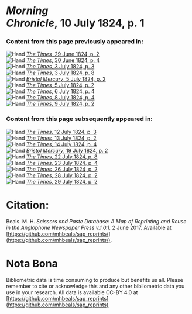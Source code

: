 # *Morning Chronicle*, 10 July 1824, p. 1  
  
### Content from this page previously appeared in:  
![Hand](http://scissorsandpaste.net/wp-content/uploads/2017/06/smallhandpointer.png) [*The Times*, 29 June 1824, p. 2](https://mhbeals.github.io/sap_html/The-Times/The-Times-29-June-1824-p-2)  
![Hand](http://scissorsandpaste.net/wp-content/uploads/2017/06/smallhandpointer.png) [*The Times*, 30 June 1824, p. 4](https://mhbeals.github.io/sap_html/The-Times/The-Times-30-June-1824-p-4)  
![Hand](http://scissorsandpaste.net/wp-content/uploads/2017/06/smallhandpointer.png) [*The Times*, 3 July 1824, p. 3](https://mhbeals.github.io/sap_html/The-Times/The-Times-3-July-1824-p-3)  
![Hand](http://scissorsandpaste.net/wp-content/uploads/2017/06/smallhandpointer.png) [*The Times*, 3 July 1824, p. 8](https://mhbeals.github.io/sap_html/The-Times/The-Times-3-July-1824-p-8)  
![Hand](http://scissorsandpaste.net/wp-content/uploads/2017/06/smallhandpointer.png) [*Bristol Mercury*, 5 July 1824, p. 2](https://mhbeals.github.io/sap_html/Bristol-Mercury/Bristol-Mercury-5-July-1824-p-2)  
![Hand](http://scissorsandpaste.net/wp-content/uploads/2017/06/smallhandpointer.png) [*The Times*, 5 July 1824, p. 2](https://mhbeals.github.io/sap_html/The-Times/The-Times-5-July-1824-p-2)  
![Hand](http://scissorsandpaste.net/wp-content/uploads/2017/06/smallhandpointer.png) [*The Times*, 6 July 1824, p. 4](https://mhbeals.github.io/sap_html/The-Times/The-Times-6-July-1824-p-4)  
![Hand](http://scissorsandpaste.net/wp-content/uploads/2017/06/smallhandpointer.png) [*The Times*, 8 July 1824, p. 4](https://mhbeals.github.io/sap_html/The-Times/The-Times-8-July-1824-p-4)  
![Hand](http://scissorsandpaste.net/wp-content/uploads/2017/06/smallhandpointer.png) [*The Times*, 9 July 1824, p. 2](https://mhbeals.github.io/sap_html/The-Times/The-Times-9-July-1824-p-2)  
  
### Content from this page subsequently appeared in:  
![Hand](http://scissorsandpaste.net/wp-content/uploads/2017/06/smallhandpointer.png) [*The Times*, 12 July 1824, p. 3](https://mhbeals.github.io/sap_html/The-Times/The-Times-12-July-1824-p-3)  
![Hand](http://scissorsandpaste.net/wp-content/uploads/2017/06/smallhandpointer.png) [*The Times*, 13 July 1824, p. 2](https://mhbeals.github.io/sap_html/The-Times/The-Times-13-July-1824-p-2)  
![Hand](http://scissorsandpaste.net/wp-content/uploads/2017/06/smallhandpointer.png) [*The Times*, 14 July 1824, p. 4](https://mhbeals.github.io/sap_html/The-Times/The-Times-14-July-1824-p-4)  
![Hand](http://scissorsandpaste.net/wp-content/uploads/2017/06/smallhandpointer.png) [*Bristol Mercury*, 19 July 1824, p. 2](https://mhbeals.github.io/sap_html/Bristol-Mercury/Bristol-Mercury-19-July-1824-p-2)  
![Hand](http://scissorsandpaste.net/wp-content/uploads/2017/06/smallhandpointer.png) [*The Times*, 22 July 1824, p. 8](https://mhbeals.github.io/sap_html/The-Times/The-Times-22-July-1824-p-8)  
![Hand](http://scissorsandpaste.net/wp-content/uploads/2017/06/smallhandpointer.png) [*The Times*, 23 July 1824, p. 4](https://mhbeals.github.io/sap_html/The-Times/The-Times-23-July-1824-p-4)  
![Hand](http://scissorsandpaste.net/wp-content/uploads/2017/06/smallhandpointer.png) [*The Times*, 26 July 1824, p. 2](https://mhbeals.github.io/sap_html/The-Times/The-Times-26-July-1824-p-2)  
![Hand](http://scissorsandpaste.net/wp-content/uploads/2017/06/smallhandpointer.png) [*The Times*, 28 July 1824, p. 2](https://mhbeals.github.io/sap_html/The-Times/The-Times-28-July-1824-p-2)  
![Hand](http://scissorsandpaste.net/wp-content/uploads/2017/06/smallhandpointer.png) [*The Times*, 29 July 1824, p. 2](https://mhbeals.github.io/sap_html/The-Times/The-Times-29-July-1824-p-2)  


# Citation: 

Beals. M. H. *Scissors and Paste Database: A Map of Reprinting and Reuse in the Anglophone Newspaper Press v.1.0.1.* 2 June 2017. Available at [https://github.com/mhbeals/sap_reprints/](https://github.com/mhbeals/sap_reprints/). 

# Nota Bona

Bibliometric data is time consuming to produce but benefits us all. Please remember to cite or acknowledge this and any other bibliometric data you use in your research. All data is available CC-BY 4.0 at [https://github.com/mhbeals/sap_reprints](https://github.com/mhbeals/sap_reprints)